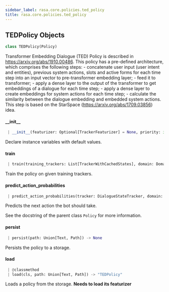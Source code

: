 ```yaml
---
sidebar_label: rasa.core.policies.ted_policy
title: rasa.core.policies.ted_policy
---
```


## TEDPolicy Objects

```python
class TEDPolicy(Policy)
```

Transformer Embedding Dialogue (TED) Policy is described in
https://arxiv.org/abs/1910.00486.
This policy has a pre-defined architecture, which comprises the
following steps:
    - concatenate user input (user intent and entities), previous system actions,
      slots and active forms for each time step into an input vector to
      pre-transformer embedding layer;
    - feed it to transformer;
    - apply a dense layer to the output of the transformer to get embeddings of a
      dialogue for each time step;
    - apply a dense layer to create embeddings for system actions for each time
      step;
    - calculate the similarity between the dialogue embedding and embedded system
      actions. This step is based on the StarSpace
      (https://arxiv.org/abs/1709.03856) idea.

#### \_\_init\_\_

```python
 | __init__(featurizer: Optional[TrackerFeaturizer] = None, priority: int = DEFAULT_POLICY_PRIORITY, max_history: Optional[int] = None, model: Optional[RasaModel] = None, zero_state_features: Optional[Dict[Text, List["Features"]]] = None, **kwargs: Any, ,) -> None
```

Declare instance variables with default values.

#### train

```python
 | train(training_trackers: List[TrackerWithCachedStates], domain: Domain, interpreter: NaturalLanguageInterpreter, **kwargs: Any, ,) -> None
```

Train the policy on given training trackers.

#### predict\_action\_probabilities

```python
 | predict_action_probabilities(tracker: DialogueStateTracker, domain: Domain, interpreter: NaturalLanguageInterpreter, **kwargs: Any, ,) -> PolicyPrediction
```

Predicts the next action the bot should take.

See the docstring of the parent class `Policy` for more information.

#### persist

```python
 | persist(path: Union[Text, Path]) -> None
```

Persists the policy to a storage.

#### load

```python
 | @classmethod
 | load(cls, path: Union[Text, Path]) -> "TEDPolicy"
```

Loads a policy from the storage.
**Needs to load its featurizer**

